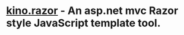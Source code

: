 [kino.razor](#) - An asp.net mvc Razor style JavaScript template tool.
==================================================
